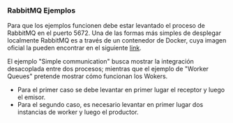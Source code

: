 ### RabbitMQ Ejemplos

Para que los ejemplos funcionen debe estar levantado el proceso de RabbitMQ en el puerto 5672.
Una de las formas más simples de desplegar localmente RabbitMQ es a través de un contenedor de Docker, cuya imagen oficial la pueden encontrar en el siguiente [link](https://hub.docker.com/_/rabbitmq "link").

El ejemplo "Simple communication" busca mostrar la integración desacoplada entre dos procesos; mientras que el ejemplo de "Worker Queues" pretende mostrar cómo funcionan los Wokers. 
- Para el primer caso se debe levantar en primer lugar el receptor y luego el emisor.
- Para el segundo caso, es necesario levantar en primer lugar dos instancias de worker y luego el productor.
